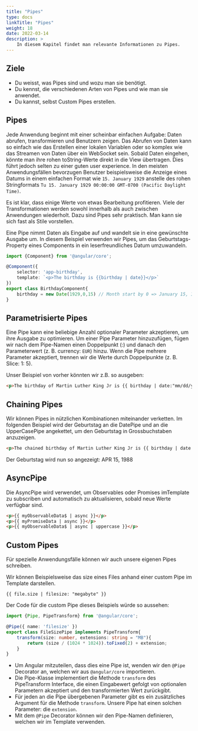 ```yaml
---
title: "Pipes"
type: docs
linkTitle: "Pipes"
weight: 18
date: 2022-03-14
description: >
    In diesem Kapitel findet man relevante Informationen zu Pipes.
---
```

## Ziele
* Du weisst, was Pipes sind und wozu man sie benötigt.
* Du kennst, die verschiedenen Arten von Pipes und wie man sie anwendet.
* Du kannst, selbst Custom Pipes erstellen.

## Pipes
Jede Anwendung beginnt mit einer scheinbar einfachen Aufgabe: Daten abrufen, transformieren und Benutzern zeigen.
Das Abrufen von Daten kann so einfach wie das Erstellen einer lokalen Variablen oder so komplex wie das Streamen von Daten über ein WebSocket sein.
Sobald Daten eingehen, könnte man ihre rohen toString-Werte direkt in die View übertragen. Dies führt jedoch selten zu einer guten user experience. In den meisten Anwendungsfällen
bevorzugen Benutzer beispielsweise die Anzeige eines Datums in einem einfachen Format wie `15. January 1929` anstelle des rohen Stringformats `Tu 15. January 1929 00:00:00 GMT-0700 (Pacific Daylight Time)`.

Es ist klar, dass einige Werte von etwas Bearbeitung profitieren. Viele der Transformationen werden sowohl innerhalb als auch zwischen Anwendungen wiederholt.
Dazu sind Pipes sehr praktisch. Man kann sie sich fast als Stile vorstellen.

Eine Pipe nimmt Daten als Eingabe auf und wandelt sie in eine gewünschte Ausgabe um.
In diesem Beispiel verwenden wir Pipes, um das Geburtstags-Property eines Components in ein leserfreundliches Datum umzuwandeln.

```typescript
import {Component} from '@angular/core';

@Component({
    selector: 'app-birthday',
    template: `<p>The birthday is {{birthday | date}}</p>`
})
export class BirthdayComponent{
    birthday = new Date(1929,0,15) // Month start by 0 => January 15, 1929
}
```

## Parametrisierte Pipes
Eine Pipe kann eine beliebige Anzahl optionaler Parameter akzeptieren, um ihre Ausgabe zu optimieren. Um einer Pipe Parameter hinzuzufügen,
fügen wir nach dem Pipe-Namen einen Doppelpunkt (:) und danach den Parameterwert (z. B. currency: `EUR`) hinzu.
Wenn die Pipe mehrere Parameter akzeptiert, trennen wir die Werte durch Doppelpunkte (z. B. Slice: 1: 5).

Unser Beispiel von vorher könnten wir z.B. so ausgeben:
```html
<p>The birthday of Martin Luther King Jr is {{ birthday | date:"mm/dd/yy" }} </p>
```

## Chaining Pipes
Wir können Pipes in nützlichen Kombinationen miteinander verketten. Im folgenden Beispiel wird der Geburtstag an die DatePipe und an die UpperCasePipe
angekettet, um den Geburtstag in Grossbuchstaben anzuzeigen.

```html
<p>The chained birthday of Martin Luther King Jr is {{ birthday | date | uppercase }} </p>
```

Der Geburtstag wird nun so angezeigt: APR 15, 1988

## AsyncPipe
Die AsyncPipe wird verwendet, um Observables oder Promises imTemplate zu subscriben und automatisch zu aktualisieren, sobald neue Werte verfügbar sind.
```html
<p>{{ myObservableData$ | async }}</p>
<p>{{ myPromiseData | async }}</p>
<p>{{ myObservableData$ | async | uppercase }}</p>
```

## Custom Pipes
Für spezielle Anwendungsfälle können wir auch unsere eigenen Pipes schreiben. 

Wir können Beispielsweise das size eines Files anhand einer custom Pipe im Template darstellen.
```
{{ file.size | filesize: "megabyte" }}
```

Der Code für die custom Pipe dieses Beispiels würde so aussehen:
```typescript
import {Pipe, PipeTransform} from '@angular/core';

@Pipe({ name: 'filesize' })
export class FileSizePipe implements PipeTransform{
    transform(size: number, extensions: string = "MB"){
        return (size / (1024 * 1024)).toFixed(2) + extension;
    }
}
```
* Um Angular mitzuteilen, dass dies eine Pipe ist, wenden wir den `@Pipe` Decorator an, welchen wir aus `@angular/core` importieren.
* Die Pipe-Klasse implementiert die Methode `transform` des PipeTransform Interface, die einen Eingabewert gefolgt von optionalen Parametern akzeptiert und den transformierten Wert zurückgibt.
* Für jeden an die Pipe übergebenen Parameter gibt es ein zusätzliches Argument für die Methode `transform`. Unsere Pipe hat einen solchen Parameter: die `extension`.
* Mit dem `@Pipe` Decorator können wir den Pipe-Namen definieren, welchen wir im Template verwenden.

